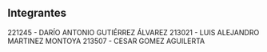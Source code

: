 ## Integrantes

221245 - DARÍO ANTONIO GUTIÉRREZ ÁLVAREZ
213021 - LUIS ALEJANDRO MARTINEZ MONTOYA
213507 - CESAR GOMEZ AGUILERTA